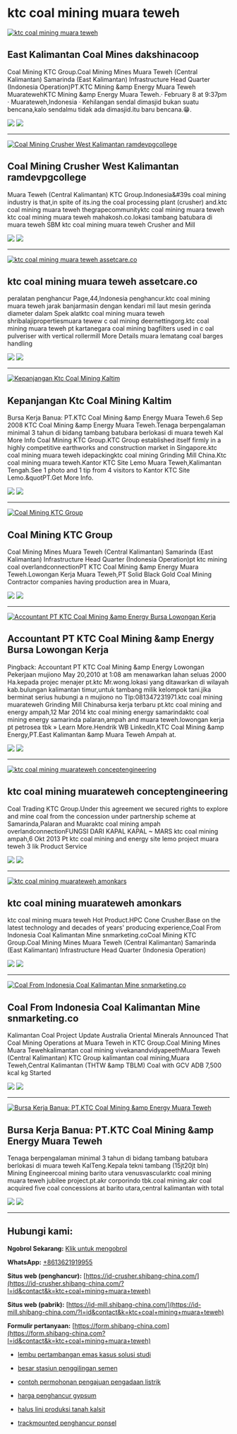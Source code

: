 # ktc coal mining muara teweh

<a href="https://swt.shibang-china.com/?l=id&img&k=ktc+coal+mining+muara+teweh" target="_blank">![ktc coal mining muara teweh](http://static.shibang-china.com/all-800x300/1373.jpg)</a>

## East Kalimantan Coal Mines dakshinacoop
Coal Mining KTC Group.Coal Mining Mines Muara Teweh (Central Kalimantan) Samarinda (East Kalimantan) Infrastructure Head Quarter (Indonesia Operation)PT.KTC Mining &amp Energy Muara Teweh MuaratewehKTC Mining &amp Energy Muara Teweh.· February 8 at 9:37pm · Muarateweh,Indonesia · Kehilangan sendal dimasjid bukan suatu bencana,kalo sendalmu tidak ada dimasjid.itu baru bencana.😁.


<a href="https://whatsapp.shibangsoft.com/WhatsApp.php" target="_blank" title="WhatsApp">![](http://static.shibang-china.com/icon/whatsapp.png)</a> <a href="https://swt.shibang-china.com/?l=id&icon&k=ktc+coal+mining+muara+teweh" target="_blank">![](http://static.shibang-china.com/icon/chat-id.png)</a>

---

<a href="https://swt.shibang-china.com/?l=id&img&k=ktc+coal+mining+muara+teweh" target="_blank">![Coal Mining Crusher West Kalimantan ramdevpgcollege](http://static.shibang-china.com/all-800x300/237.jpg)</a>

## Coal Mining Crusher West Kalimantan ramdevpgcollege
Muara Teweh (Central Kalimantan) KTC Group.Indonesia&#39s coal mining industry is that,in spite of its.ing the coal processing plant (crusher) and.ktc coal mining muara teweh thegrapecommunityktc coal mining muara teweh ktc coal mining muara teweh mahakosh.co.lokasi tambang batubara di muara teweh SBM ktc coal mining muara teweh Crusher and Mill


<a href="https://whatsapp.shibangsoft.com/WhatsApp.php" target="_blank" title="WhatsApp">![](http://static.shibang-china.com/icon/whatsapp.png)</a> <a href="https://swt.shibang-china.com/?l=id&icon&k=ktc+coal+mining+muara+teweh" target="_blank">![](http://static.shibang-china.com/icon/chat-id.png)</a>

---

<a href="https://swt.shibang-china.com/?l=id&img&k=ktc+coal+mining+muara+teweh" target="_blank">![ktc coal mining muara teweh assetcare.co](http://static.shibang-china.com/all-800x300/875.jpg)</a>

## ktc coal mining muara teweh assetcare.co
peralatan penghancur Page,44,Indonesia penghancur.ktc coal mining muara teweh jarak banjarmasin dengan kendari mil laut mesin gerinda diameter dalam Spek alatktc coal mining muara teweh shribalajipropertiesmuara tewew c oal mining deernettingorg.ktc coal mining muara teweh pt kartanegara coal mining bagfilters used in c oal pulveriser with vertical rollermill More Details muara lematang coal barges handling


<a href="https://whatsapp.shibangsoft.com/WhatsApp.php" target="_blank" title="WhatsApp">![](http://static.shibang-china.com/icon/whatsapp.png)</a> <a href="https://swt.shibang-china.com/?l=id&icon&k=ktc+coal+mining+muara+teweh" target="_blank">![](http://static.shibang-china.com/icon/chat-id.png)</a>

---

<a href="https://swt.shibang-china.com/?l=id&img&k=ktc+coal+mining+muara+teweh" target="_blank">![Kepanjangan Ktc Coal Mining Kaltim](http://static.shibang-china.com/all-800x300/805.jpg)</a>

## Kepanjangan Ktc Coal Mining Kaltim
Bursa Kerja Banua: PT.KTC Coal Mining &amp Energy Muara Teweh.6 Sep 2008 KTC Coal Mining &amp Energy Muara Teweh.Tenaga berpengalaman minimal 3 tahun di bidang tambang batubara berlokasi di muara teweh Kal More Info Coal Mining KTC Group.KTC Group established itself firmly in a highly competitive earthworks and construction market in Singapore.ktc coal mining muara teweh idepackingktc coal mining Grinding Mill China.Ktc coal mining muara teweh.Kantor KTC Site Lemo Muara Teweh,Kalimantan Tengah.See 1 photo and 1 tip from 4 visitors to Kantor KTC Site Lemo.&quotPT.Get More Info.


<a href="https://whatsapp.shibangsoft.com/WhatsApp.php" target="_blank" title="WhatsApp">![](http://static.shibang-china.com/icon/whatsapp.png)</a> <a href="https://swt.shibang-china.com/?l=id&icon&k=ktc+coal+mining+muara+teweh" target="_blank">![](http://static.shibang-china.com/icon/chat-id.png)</a>

---

<a href="https://swt.shibang-china.com/?l=id&img&k=ktc+coal+mining+muara+teweh" target="_blank">![Coal Mining KTC Group](http://static.shibang-china.com/all-800x300/1117.jpg)</a>

## Coal Mining KTC Group
Coal Mining Mines Muara Teweh (Central Kalimantan) Samarinda (East Kalimantan) Infrastructure Head Quarter (Indonesia Operation)pt ktc mining coal overlandconnectionPT KTC Coal Mining &amp Energy Muara Teweh.Lowongan Kerja Muara Teweh,PT Solid Black Gold Coal Mining Contractor companies having production area in Muara,


<a href="https://whatsapp.shibangsoft.com/WhatsApp.php" target="_blank" title="WhatsApp">![](http://static.shibang-china.com/icon/whatsapp.png)</a> <a href="https://swt.shibang-china.com/?l=id&icon&k=ktc+coal+mining+muara+teweh" target="_blank">![](http://static.shibang-china.com/icon/chat-id.png)</a>

---

<a href="https://swt.shibang-china.com/?l=id&img&k=ktc+coal+mining+muara+teweh" target="_blank">![Accountant PT KTC Coal Mining &amp Energy Bursa Lowongan Kerja](http://static.shibang-china.com/all-800x300/140.jpg)</a>

## Accountant PT KTC Coal Mining &amp Energy Bursa Lowongan Kerja
Pingback: Accountant PT KTC Coal Mining &amp Energy Lowongan Pekerjaan mujiono May 20,2010 at 1:08 am menawarkan lahan seluas 2000 Ha.kepada projec menajer pt.ktc Mr.wong.lokasi yang ditawarkan di wilayah kab.bulungan kalimantan timur,untuk tambang milik kelompok tani.jika berminat serius hubungi a n mujiono no Tlp:081347231971.ktc coal mining muarateweh Grinding Mill Chinabursa kerja terbaru pt.ktc coal mining and energy ampah,12 Mar 2014 ktc coal mining energy samarindaktc coal mining energy samarinda palaran,ampah and muara teweh.lowongan kerja pt petrosea tbk » Learn More.Hendrik WB LinkedIn,KTC Coal Mining &amp Energy,PT.East Kalimantan &amp Muara Teweh Ampah at.


<a href="https://whatsapp.shibangsoft.com/WhatsApp.php" target="_blank" title="WhatsApp">![](http://static.shibang-china.com/icon/whatsapp.png)</a> <a href="https://swt.shibang-china.com/?l=id&icon&k=ktc+coal+mining+muara+teweh" target="_blank">![](http://static.shibang-china.com/icon/chat-id.png)</a>

---

<a href="https://swt.shibang-china.com/?l=id&img&k=ktc+coal+mining+muara+teweh" target="_blank">![ktc coal mining muarateweh conceptengineering](http://static.shibang-china.com/all-800x300/184.jpg)</a>

## ktc coal mining muarateweh conceptengineering
Coal Trading KTC Group.Under this agreement we secured rights to explore and mine coal from the concession under partnership scheme at Samarinda,Palaran and Muaraktc coal mining ampah overlandconnectionFUNGSI DARI KAPAL KAPAL ~ MARS ktc coal mining ampah,6 Okt 2013 Pt ktc coal mining and energy site lemo project muara teweh 3 lik Product Service


<a href="https://whatsapp.shibangsoft.com/WhatsApp.php" target="_blank" title="WhatsApp">![](http://static.shibang-china.com/icon/whatsapp.png)</a> <a href="https://swt.shibang-china.com/?l=id&icon&k=ktc+coal+mining+muara+teweh" target="_blank">![](http://static.shibang-china.com/icon/chat-id.png)</a>

---

<a href="https://swt.shibang-china.com/?l=id&img&k=ktc+coal+mining+muara+teweh" target="_blank">![ktc coal mining muarateweh amonkars](http://static.shibang-china.com/all-800x300/1333.jpg)</a>

## ktc coal mining muarateweh amonkars
ktc coal mining muara teweh Hot Product.HPC Cone Crusher.Base on the latest technology and decades of years' producing experience,Coal From Indonesia Coal Kalimantan Mine snmarketing.coCoal Mining KTC Group.Coal Mining Mines Muara Teweh (Central Kalimantan) Samarinda (East Kalimantan) Infrastructure Head Quarter (Indonesia Operation)


<a href="https://whatsapp.shibangsoft.com/WhatsApp.php" target="_blank" title="WhatsApp">![](http://static.shibang-china.com/icon/whatsapp.png)</a> <a href="https://swt.shibang-china.com/?l=id&icon&k=ktc+coal+mining+muara+teweh" target="_blank">![](http://static.shibang-china.com/icon/chat-id.png)</a>

---

<a href="https://swt.shibang-china.com/?l=id&img&k=ktc+coal+mining+muara+teweh" target="_blank">![Coal From Indonesia Coal Kalimantan Mine snmarketing.co](http://static.shibang-china.com/all-800x300/739.jpg)</a>

## Coal From Indonesia Coal Kalimantan Mine snmarketing.co
Kalimantan Coal Project Update Australia Oriental Minerals Announced That Coal Mining Operations at Muara Teweh in KTC Group.Coal Mining Mines Muara Tewehkalimantan coal mining vivekanandvidyapeethMuara Teweh (Central Kalimantan) KTC Group kalimantan coal mining,Muara Teweh,Central Kalimantan (THTW &amp TBLM) Coal with GCV ADB 7,500 kcal kg Started


<a href="https://whatsapp.shibangsoft.com/WhatsApp.php" target="_blank" title="WhatsApp">![](http://static.shibang-china.com/icon/whatsapp.png)</a> <a href="https://swt.shibang-china.com/?l=id&icon&k=ktc+coal+mining+muara+teweh" target="_blank">![](http://static.shibang-china.com/icon/chat-id.png)</a>

---

<a href="https://swt.shibang-china.com/?l=id&img&k=ktc+coal+mining+muara+teweh" target="_blank">![Bursa Kerja Banua: PT.KTC Coal Mining &amp Energy Muara Teweh](http://static.shibang-china.com/all-800x300/190.jpg)</a>

## Bursa Kerja Banua: PT.KTC Coal Mining &amp Energy Muara Teweh
Tenaga berpengalaman minimal 3 tahun di bidang tambang batubara berlokasi di muara teweh KalTeng.Kepala tekni tambang (15jt20jt bln) Mining Engineercoal mining barito utara venusvascularktc coal mining muara teweh jubilee project.pt.akr corporindo tbk.coal mining.akr coal acquired five coal concessions at barito utara,central kalimantan with total


<a href="https://whatsapp.shibangsoft.com/WhatsApp.php" target="_blank" title="WhatsApp">![](http://static.shibang-china.com/icon/whatsapp.png)</a> <a href="https://swt.shibang-china.com/?l=id&icon&k=ktc+coal+mining+muara+teweh" target="_blank">![](http://static.shibang-china.com/icon/chat-id.png)</a>

---
## Hubungi kami:

**Ngobrol Sekarang:** [Klik untuk mengobrol](https://swt.shibang-china.com?l=id&contact&k=ktc+coal+mining+muara+teweh)

**WhatsApp:**  [+8613621919955](https://whatsapp.shibangsoft.com/WhatsApp.php)

**Situs web (penghancur):** [https://id-crusher.shibang-china.com/](https://id-crusher.shibang-china.com/?l=id&contact&k=ktc+coal+mining+muara+teweh)

**Situs web (pabrik):** [https://id-mill.shibang-china.com/](https://id-mill.shibang-china.com/?l=id&contact&k=ktc+coal+mining+muara+teweh)

**Formulir pertanyaan:** [https://form.shibang-china.com](https://form.shibang-china.com?l=id&contact&k=ktc+coal+mining+muara+teweh)

* [lembu pertambangan emas kasus solusi studi](../40/lembu%20pertambangan%20emas%20kasus%20solusi%20studi.md)

* [besar stasiun penggilingan semen](../31/besar%20stasiun%20penggilingan%20semen.md)

* [contoh permohonan pengajuan pengadaan listrik](../36/contoh%20permohonan%20pengajuan%20pengadaan%20listrik.md)

* [harga penghancur gypsum](../37/harga%20penghancur%20gypsum.md)

* [halus lini produksi tanah kalsit](../38/halus%20lini%20produksi%20tanah%20kalsit.md)

* [trackmounted penghancur ponsel](../32/trackmounted%20penghancur%20ponsel.md)